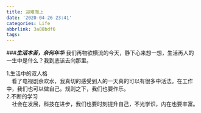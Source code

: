 ```yaml
---
title: 迎难而上
date: '2020-04-26 23:41'
categories: Life
abbrlink: 3a88bdf6
tags:
---
```

###***生活本苦，奈何年华***
我们再物欲横流的今天，静下心来想一想，生活再人的一生中是什么？我到底该去向那里。
<!--more-->

1.生活中的双人格       
&emsp;看了电视剧余欢水，我真切的感受到人的一天真的可以有很多中活法。在工作中，我们也可以做自己。规则之下，我们也要作乐。       
2.不断的学习     
&emsp;社会在发展，科技在进步，我们也要时刻提升自己，不光学识，内在也要丰富。
